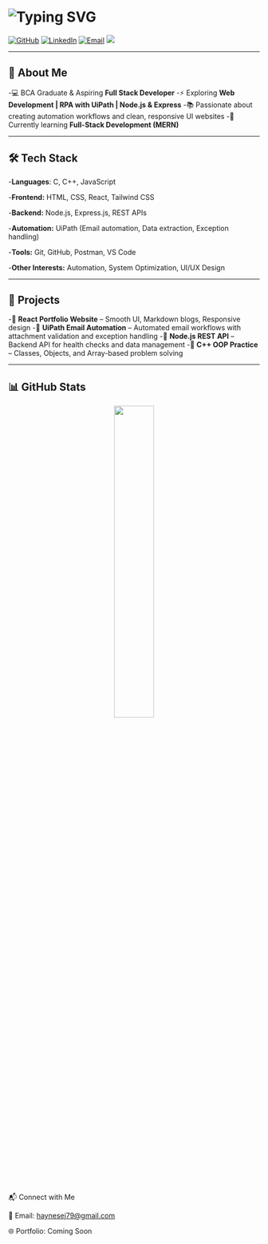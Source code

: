 # ![Typing SVG](https://readme-typing-svg.demolab.com/?lines=Hey+I'm+Haynes!+👋;)

[![GitHub](https://img.shields.io/badge/GitHub-000?logo=github&logoColor=fff)](https://github.com/Haynes79)
[![LinkedIn](https://img.shields.io/badge/LinkedIn-0A66C2?logo=linkedin&logoColor=fff)](https://www.linkedin.com/in/haynes-e-j)
[![Email](https://img.shields.io/badge/Email-D14836?logo=gmail&logoColor=fff)](mailto:haynesej79@gmail.com)
<a href="https://www.instagram.com/me.haynes/" target="_blank">
  <img src="https://img.shields.io/badge/Instagram-E4405F?logo=instagram&logoColor=fff" />
</a>

---

## 🚀 About Me

-💻 BCA Graduate & Aspiring **Full Stack Developer**
-⚡ Exploring **Web Development | RPA with UiPath | Node.js & Express**
-📚 Passionate about creating automation workflows and clean, responsive UI websites
-🌱 Currently learning **Full-Stack Development (MERN)**

---

## 🛠️ Tech Stack

-**Languages**: C, C++, JavaScript

-**Frontend:** HTML, CSS, React, Tailwind CSS

-**Backend:** Node.js, Express.js, REST APIs

-**Automation:** UiPath (Email automation, Data extraction, Exception handling)

-**Tools:** Git, GitHub, Postman, VS Code

-**Other Interests:** Automation, System Optimization, UI/UX Design

---

## 🚀 Projects

-🔹 **React Portfolio Website** – Smooth UI, Markdown blogs, Responsive design
-🔹 **UiPath Email Automation** – Automated email workflows with attachment validation and exception handling
-🔹 **Node.js REST API** – Backend API for health checks and data management
-🔹 **C++ OOP Practice** – Classes, Objects, and Array-based problem solving

---

## 📊 GitHub Stats
 </p> <p align="center"> <img width="40%" src="https://github-readme-stats.vercel.app/api/top-langs/?username=Haynes79&layout=compact&theme=radical" /> </p>
📬 Connect with Me

📧 Email: haynesej79@gmail.com

🌐 Portfolio: Coming Soon
